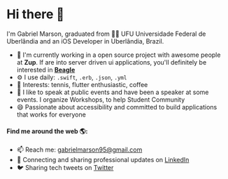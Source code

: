 
# Hi there 👋 

I'm Gabriel Marson, graduated from 👨‍💻 UFU Universidade Federal de Uberlândia and an iOS Developer in Uberlândia, Brazil.

- 🏢 I'm currently working in a open source project with awesome people at **Zup**. If are into server driven ui applications, you'll definitely be interested in **[Beagle](https://github.com/ZupIT/beagle)**
- ⚙️ I use daily: `.swift`, `.erb`, `.json`, `.yml`
- 💜 Interests: tennis, flutter enthusiastic, coffee
 - 🌱 I like to speak at public events and have been a speaker at some events. I organize Workshops, to help Student Community
- 😄 Passionate about accessibility and committed to build applications that works for everyone

#### Find me around the web 🌎:
- 📫 Reach me:  gabrielmarson95@gmail.com
- 💼 Connecting and sharing professional updates on <a href="https://www.linkedin.com/in/g-marson/">LinkedIn</a>
- 🐦  Sharing tech tweets on <a href="https://twitter.com/GMarson95/">Twitter</a>
